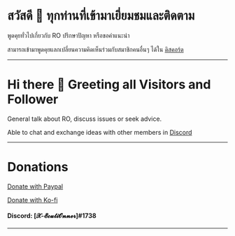 # สวัสดี 👋 ทุกท่านที่เข้ามาเยี่ยมชมและติดตาม

พูดคุยทั่วไปเกี่ยวกับ RO ปรึกษาปัญหา หรือขอคำแนะนำ

สามารถเข้ามาพูดคุยแลกเปลี่ยนความคิดเห็นร่วมกับสมาชิกคนอื่นๆ ได้ใน [ดิสคอร์ด](https://discord.gg/aY3AuRZ)

-------

# Hi there 👋 Greeting all Visitors and Follower

General talk about RO, discuss issues or seek advice.

Able to chat and exchange ideas with other members in [Discord](https://discord.gg/aY3AuRZ)

-------

# Donations

[Donate with Paypal](https://paypal.me/executionner)

[Donate with Ko-fi](https://ko-fi.com/T6T62W57T)

#### Discord: [𝓧-𝓔𝓬𝓾𝓽𝓲𝓞𝓷𝓷𝓮𝓻]#1738

-------

<!--
**X-EcutiOnner/X-EcutiOnner** is a ✨ _special_ ✨ repository because its `README.md` (this file) appears on your GitHub profile.

Here are some ideas to get you started:

- 🔭 I’m currently working on ...
- 🌱 I’m currently learning ...
- 👯 I’m looking to collaborate on ...
- 🤔 I’m looking for help with ...
- 💬 Ask me about ...
- 📫 How to reach me: ...
- 😄 Pronouns: ...
- ⚡ Fun fact: ...
-->

